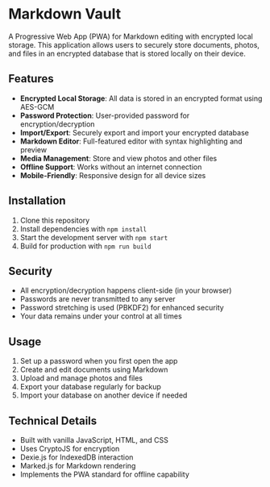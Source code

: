 # Markdown Vault

A Progressive Web App (PWA) for Markdown editing with encrypted local storage. This application allows users to securely store documents, photos, and files in an encrypted database that is stored locally on their device.

## Features

- **Encrypted Local Storage**: All data is stored in an encrypted format using AES-GCM
- **Password Protection**: User-provided password for encryption/decryption
- **Import/Export**: Securely export and import your encrypted database
- **Markdown Editor**: Full-featured editor with syntax highlighting and preview
- **Media Management**: Store and view photos and other files
- **Offline Support**: Works without an internet connection
- **Mobile-Friendly**: Responsive design for all device sizes

## Installation

1. Clone this repository
2. Install dependencies with `npm install`
3. Start the development server with `npm start`
4. Build for production with `npm run build`

## Security

- All encryption/decryption happens client-side (in your browser)
- Passwords are never transmitted to any server
- Password stretching is used (PBKDF2) for enhanced security
- Your data remains under your control at all times

## Usage

1. Set up a password when you first open the app
2. Create and edit documents using Markdown
3. Upload and manage photos and files
4. Export your database regularly for backup
5. Import your database on another device if needed

## Technical Details

- Built with vanilla JavaScript, HTML, and CSS
- Uses CryptoJS for encryption
- Dexie.js for IndexedDB interaction
- Marked.js for Markdown rendering
- Implements the PWA standard for offline capability 